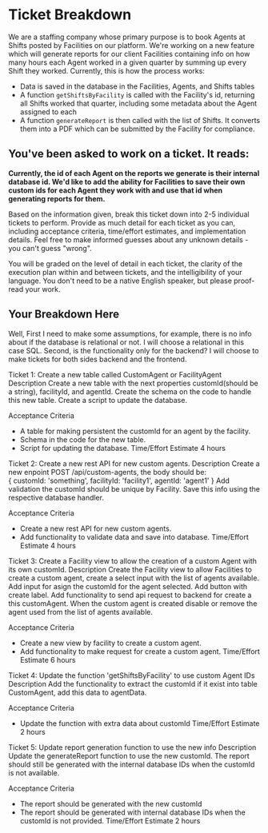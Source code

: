 # Ticket Breakdown
We are a staffing company whose primary purpose is to book Agents at Shifts posted by Facilities on our platform. We're working on a new feature which will generate reports for our client Facilities containing info on how many hours each Agent worked in a given quarter by summing up every Shift they worked. Currently, this is how the process works:

- Data is saved in the database in the Facilities, Agents, and Shifts tables
- A function `getShiftsByFacility` is called with the Facility's id, returning all Shifts worked that quarter, including some metadata about the Agent assigned to each
- A function `generateReport` is then called with the list of Shifts. It converts them into a PDF which can be submitted by the Facility for compliance.

## You've been asked to work on a ticket. It reads:

**Currently, the id of each Agent on the reports we generate is their internal database id. We'd like to add the ability for Facilities to save their own custom ids for each Agent they work with and use that id when generating reports for them.**


Based on the information given, break this ticket down into 2-5 individual tickets to perform. Provide as much detail for each ticket as you can, including acceptance criteria, time/effort estimates, and implementation details. Feel free to make informed guesses about any unknown details - you can't guess "wrong".


You will be graded on the level of detail in each ticket, the clarity of the execution plan within and between tickets, and the intelligibility of your language. You don't need to be a native English speaker, but please proof-read your work.

## Your Breakdown Here

Well, First I need to make some assumptions, for example, there is no info about if the database is relational or not. I will choose a relational in this case SQL. Second, is the functionality only for the backend? I will choose to make tickets for both sides backend and the frontend.

Ticket 1: Create a new table called CustomAgent or FacilityAgent
Description
Create a new table with the next properties customId(should be a string), facilityId, and agentId. Create the schema on the code to handle this new table.
Create a script to update the database.

Acceptance Criteria
- A table for making persistent the customId for an agent by the facility.
- Schema in the code for the new table.
- Script for updating the database.
Time/Effort Estimate
4 hours

Ticket 2: Create a new rest API for new custom agents.
Description
Create a new enpoint POST /api/custom-agents, the body 
should be:  
{
	customId: 'something',
	facilityId: 'facility1',
	agentId: 'agent1'
 }
Add validation the customId should be unique by Facility.
Save this info using the respective database handler.

Acceptance Criteria
- Create a new rest API for new custom agents.
- Add functionality to validate data and save into database.
Time/Effort Estimate
4 hours

Ticket 3: Create a Facility view to allow the creation of a custom Agent with its own customId.
Description
Create the Facility view to allow Facilities to create a custom agent,
create a select input with the list of agents available. Add input for asign the customId for the agent selected. Add button with create label. Add functionality to send api request to backend for create a this customAgent. When the custom agent is created disable or remove the agent used from the list of agents available.

Acceptance Criteria
- Create a new view by facility to create a custom agent.
- Add functionality to make request for create a custom agent.
Time/Effort Estimate
6 hours

Ticket 4: Update the function 'getShiftsByFacility' to use custom Agent IDs
Description
Add the functionality to extract the customId if it exist into table CustomAgent, add this data to agentData.

Acceptance Criteria
- Update the function with extra data about customId
Time/Effort Estimate
2 hours

Ticket 5: Update report generation function to use the new info
Description
Update the generateReport function to use the new customId. The report should still be generated with the internal database IDs when the customId is not available.

Acceptance Criteria
- The report should be generated with the new customId
- The report should be generated with internal database IDs when the customId is not provided.
Time/Effort Estimate
2 hours

